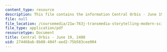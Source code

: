 ```yaml
---
content_type: resource
description: This file contains the information Central Orbis - June 19, 2480.
file: null
file_location: /coursemedia/21w-763j-transmedia-storytelling-modern-science-fiction-spring-2014/274468ab8b08404faed275b583cee904_MIT21W_763JS14_6-19-2480.pdf
file_type: application/pdf
resourcetype: Document
title: Central Orbis - June 19, 2480
uid: 274468ab-8b08-404f-aed2-75b583cee904
---
```

